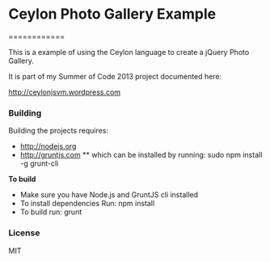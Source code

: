 # Ceylon Photo Gallery Example #
============

This is a example of using the Ceylon language to create a jQuery Photo Gallery.

It is part of my Summer of Code 2013 project documented here:

http://ceylonjsvm.wordpress.com

### Building ###

Building the projects requires:

* http://nodejs.org
* http://gruntjs.com
** which can be installed by running: sudo npm install -g grunt-cli

**To build**

* Make sure you have Node.js and GruntJS cli installed
* To install dependencies Run: npm install
* To build run: grunt

### License ###

MIT